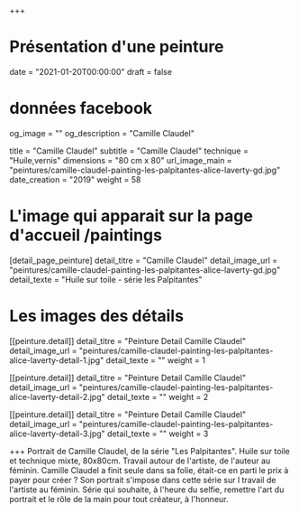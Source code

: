 +++
# Présentation d'une peinture
date = "2021-01-20T00:00:00"
draft = false

# données facebook
og_image = ""
og_description = "Camille Claudel"

title = "Camille Claudel"
subtitle = "Camille Claudel"
technique = "Huile,vernis"
dimensions = "80 cm x 80"
url_image_main = "peintures/camille-claudel-painting-les-palpitantes-alice-laverty-gd.jpg"
date_creation = "2019"
weight = 58

# L'image qui apparait sur la page d'accueil /paintings
[detail_page_peinture]
detail_titre = "Camille Claudel"
detail_image_url = "peintures/camille-claudel-painting-les-palpitantes-alice-laverty-gd.jpg"
detail_texte = "Huile sur toile - série les Palpitantes"

# Les images des détails
[[peinture.detail]]
detail_titre = "Peinture Detail Camille Claudel"
detail_image_url = "peintures/camille-claudel-painting-les-palpitantes-alice-laverty-detail-1.jpg"
detail_texte = ""
weight = 1

[[peinture.detail]]
detail_titre = "Peinture Detail Camille Claudel"
detail_image_url = "peintures/camille-claudel-painting-les-palpitantes-alice-laverty-detail-2.jpg"
detail_texte = ""
weight = 2

[[peinture.detail]]
detail_titre = "Peinture Detail Camille Claudel"
detail_image_url = "peintures/camille-claudel-painting-les-palpitantes-alice-laverty-detail-3.jpg"
detail_texte = ""
weight = 3

+++
Portrait de Camille Claudel, de la série "Les Palpitantes". Huile sur toile et technique mixte, 80x80cm.
Travail autour de l'artiste, de l'auteur au féminin. Camille Claudel a finit seule dans sa folie, était-ce en parti le prix à payer pour créer ? Son portrait s'impose dans cette série sur l travail de l'artiste au féminin. Série qui souhaite, à l'heure du selfie, remettre l'art du portrait et le rôle de la main pour tout créateur, à l'honneur.
